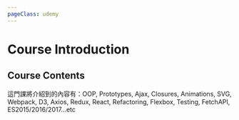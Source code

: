 ```yaml
---
pageClass: udemy
---
```


# Course Introduction

## Course Contents

這門課將介紹到的內容有：OOP, Prototypes, Ajax, Closures, Animations, SVG, Webpack, D3, Axios, Redux, React, Refactoring, Flexbox, Testing, FetchAPI, ES2015/2016/2017...etc